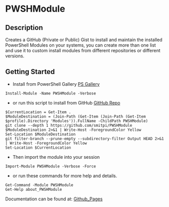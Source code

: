 # PWSHModule
 
## Description
Creates a GitHub (Private or Public) Gist to install and maintain the installed PowerShell Modules on your systems, you can create more than one list and use it to custom install modules from different repositories or different versions.
 
## Getting Started
- Install from PowerShell Gallery [PS Gallery](https://www.powershellgallery.com/packages/PWSHModule)
```
Install-Module -Name PWSHModule -Verbose
```
- or run this script to install from GitHub [GitHub Repo](https://github.com/smitpi/PWSHModule)
```
$CurrentLocation = Get-Item .
$ModuleDestination = (Join-Path (Get-Item (Join-Path (Get-Item $profile).Directory 'Modules')).FullName -ChildPath PWSHModule)
git clone --depth 1 https://github.com/smitpi/PWSHModule $ModuleDestination 2>&1 | Write-Host -ForegroundColor Yellow
Set-Location $ModuleDestination
git filter-branch --prune-empty --subdirectory-filter Output HEAD 2>&1 | Write-Host -ForegroundColor Yellow
Set-Location $CurrentLocation
```
- Then import the module into your session
```
Import-Module PWSHModule -Verbose -Force
```
- or run these commands for more help and details.
```
Get-Command -Module PWSHModule
Get-Help about_PWSHModule
```
Documentation can be found at: [Github_Pages](https://smitpi.github.io/PWSHModule)
